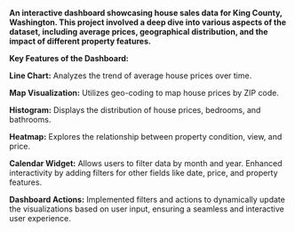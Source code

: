 **An interactive dashboard showcasing house sales data for King County, Washington. This project involved a deep dive into various aspects of the dataset, including average prices, geographical distribution, and the impact of different property features.**

**Key Features of the Dashboard:**

**Line Chart:** Analyzes the trend of average house prices over time. 

**Map Visualization:** Utilizes geo-coding to map house prices by ZIP code. 

**Histogram:** Displays the distribution of house prices, bedrooms, and bathrooms. 

**Heatmap:** Explores the relationship between property condition, view, and price. 

**Calendar Widget:** Allows users to filter data by month and year. Enhanced interactivity by adding filters for other fields like date, price, and property features.

**Dashboard Actions:** Implemented filters and actions to dynamically update the visualizations based on user input, ensuring a seamless and interactive user experience.
